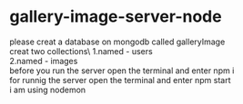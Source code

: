 # gallery-image-server-node
please creat a database on mongodb called galleryImage\
creat two collections\ 
1.named - users\
2.named - images\
before you run the server open the terminal and enter npm i\
for runnig the server open the terminal and enter npm start\
i am using nodemon
